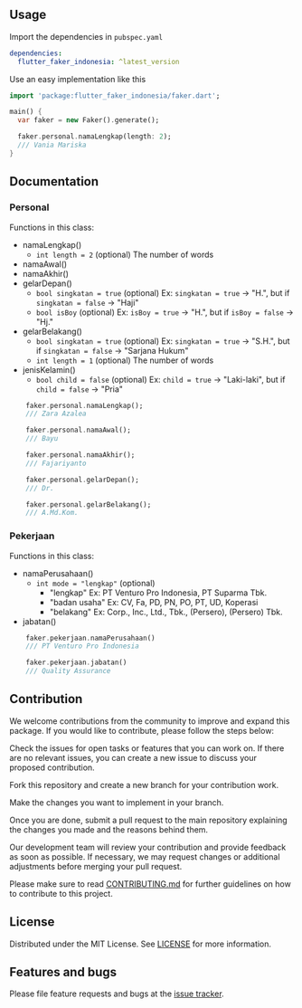 ## Usage

Import the dependencies in `pubspec.yaml`

```yaml
dependencies:
  flutter_faker_indonesia: ^latest_version
```

Use an easy implementation like this
```dart
import 'package:flutter_faker_indonesia/faker.dart';

main() {
  var faker = new Faker().generate();

  faker.personal.namaLengkap(length: 2);
  /// Vania Mariska
}
```
## Documentation
### Personal

Functions in this class:
- namaLengkap()
  - `int length = 2` (optional) The number of words
- namaAwal()
- namaAkhir()
- gelarDepan()
  - `bool singkatan = true` (optional) Ex: `singkatan = true` -> "H.", but if `singkatan = false` -> "Haji"
  - `bool isBoy` (optional) Ex: `isBoy = true` -> "H.", but if `isBoy = false` -> "Hj."
- gelarBelakang()
  - `bool singkatan = true` (optional) Ex: `singkatan = true` -> "S.H.", but if `singkatan = false` -> "Sarjana Hukum"
  - `int length = 1` (optional) The number of words
- jenisKelamin()
  - `bool child = false` (optional) Ex: `child = true` -> "Laki-laki", but if `child = false` -> "Pria"

```dart
    faker.personal.namaLengkap();
    /// Zara Azalea

    faker.personal.namaAwal();
    /// Bayu

    faker.personal.namaAkhir();
    /// Fajariyanto

    faker.personal.gelarDepan();
    /// Dr.

    faker.personal.gelarBelakang();
    /// A.Md.Kom.
```

### Pekerjaan

Functions in this class:
- namaPerusahaan()
  - `int mode = "lengkap"` (optional)
    - "lengkap" Ex: PT Venturo Pro Indonesia, PT Suparma Tbk.
    - "badan usaha" Ex: CV, Fa, PD, PN, PO, PT, UD, Koperasi
    - "belakang" Ex: Corp., Inc., Ltd., Tbk., (Persero), (Persero) Tbk.
- jabatan()

```dart
    faker.pekerjaan.namaPerusahaan()
    /// PT Venturo Pro Indonesia

    faker.pekerjaan.jabatan()
    /// Quality Assurance
```

## Contribution
We welcome contributions from the community to improve and expand this package. If you would like to contribute, please follow the steps below:

Check the issues for open tasks or features that you can work on. If there are no relevant issues, you can create a new issue to discuss your proposed contribution.

Fork this repository and create a new branch for your contribution work.

Make the changes you want to implement in your branch.

Once you are done, submit a pull request to the main repository explaining the changes you made and the reasons behind them.

Our development team will review your contribution and provide feedback as soon as possible. If necessary, we may request changes or additional adjustments before merging your pull request.

Please make sure to read [CONTRIBUTING.md][contributing] for further guidelines on how to contribute to this project.


## License

Distributed under the MIT License. See [LICENSE][license] for more information.


## Features and bugs

Please file feature requests and bugs at the [issue tracker][tracker].

[tracker]: https://github.com/bayufajariyanto/flutter_faker_indonesia/issues
[contributing]: https://github.com/bayufajariyanto/flutter_faker_indonesia/blob/main/CONTRIBUTING.md
[license]: https://pub.dev/packages/flutter_faker_indonesia/license